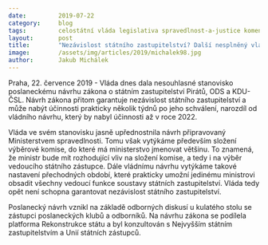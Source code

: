 ```yaml
---
date:         2019-07-22
category:     blog
tags:         celostátní vláda legislativa spravedlnost-a-justice komentář
layout:       post
title:        "Nezávislost státního zastupitelství? Další nesplněný vládní slib"
image:        /assets/img/articles/2019/michalek98.jpg
author:       Jakub Michálek
---
```

 
Praha, 22. července 2019 - Vláda dnes dala nesouhlasné stanovisko poslaneckému návrhu zákona o státním zastupitelství Pirátů, ODS a KDU-ČSL. Návrh zákona přitom garantuje nezávislost státního zastupitelství a může nabýt účinnosti prakticky několik týdnů po jeho schválení, narozdíl od vládního návrhu, který by nabyl účinnosti až v roce 2022. 

Vláda ve svém stanovisku jasně upřednostnila návrh připravovaný Ministerstvem spravedlnosti. Tomu však vytýkáme především složení výběrové komise, do které má ministerstvo jmenovat většinu. To znamená, že ministr bude mít rozhodující vliv na složení komise, a tedy i na výběr vedoucího státního zástupce. Dále vládnímu návrhu vytýkáme takové nastavení přechodných období, které prakticky umožní jedinému ministrovi obsadit všechny vedoucí funkce soustavy státních zastupitelství. Vláda tedy opět není schopna garantovat nezávislost státního zastupitelství.

Poslanecký návrh vznikl na základě odborných diskusí u kulatého stolu se zástupci poslaneckých klubů a odborníků. Na návrhu zákona se podílela platforma Rekonstrukce státu a byl konzultován s Nejvyšším státním zastupitelstvím a Unií státních zástupců.
